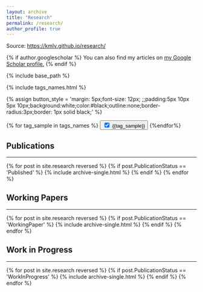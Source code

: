 ```yaml
---
layout: archive
title: "Research"
permalink: /research/
author_profile: true
---
```

Source: https://kmlv.github.io/research/

{% if author.googlescholar %}
  You can also find my articles on <u><a href="{{author.googlescholar}}">my Google Scholar profile</a>.</u>
{% endif %}

{% include base_path %}

{% include tags_names.html %}



{% assign button_style = 'margin: 5px;font-size: 12px; ;;padding:5px 10px 5px 10px;background:white;color:#black;outline:none;border-radius:3px;border: 1px solid black;' %}
<div>
    {% for tag_sample in tags_names %}
  	<button id = "b_{{tag_sample}}" onclick="checked('{{tag_sample}}')" style="{{button_style}}" onmouseover="func_hover('b_{{tag_sample}}')" onmouseout= "func_out('{{tag_sample}}')">
	<input type="checkbox" id="{{tag_sample}}"  checked=checked style="margin-right:8px">{{tag_sample}}</button>
    {%endfor%}
    
</div>

<div><h2> Publications </h2></div>
<hr style="border-color:black;">
{% for post in site.research reversed %}
  {% if post.PublicationStatus == 'Published' %}
    {% include archive-single.html %}
  {% endif %}
{% endfor %}


<div><h2> Working Papers </h2> </div>
<hr style="border-color:black;">
{% for post in site.research reversed %}
  {% if post.PublicationStatus == 'WorkingPaper' %}
    {% include archive-single.html %}
  {% endif %}
{% endfor %}
 

 <div><h2> Work in Progress </h2></div>
 <hr style="border-color:black;">
{% for post in site.research reversed %}
  {% if post.PublicationStatus == 'WorkInProgress' %}
    {% include archive-single.html %}
  {% endif %}
{% endfor %}


<script> 
  
  function checked(tag){
         
          let chec = document.getElementById(tag);
	  let b_tag = 'b_'+tag;
	  let button_tag = document.getElementById(b_tag);
	  
          
  
          if (chec.checked == false){
              chec.checked = true; 
              toggle(tag,'block');
	      button_tag.style.border = "1px solid black";
	      button_tag.style.backgroundColor = "white";
              
          }
          else if (chec.checked == true) {
              chec.checked = false;
              toggle(tag,'none');
	      button_tag.style.border = "1px solid black";
	      button_tag.style.backgroundColor = "#878484";
              
          }
  }
  
  function toggle(className, displayState){
          
          var elements = document.getElementsByClassName(className);
          for (var i = 0; i < elements.length; i++){
               elements[i].style.display = displayState;
          }
  }
     
  function func_hover(tag){
    let elemento = document.getElementById(tag);
    elemento.style.backgroundColor = "#878484";
    elemento.style.border = "1px solid black";
					      
    
    
  }
    
  function func_out(tag){
    
    let b_tag = 'b_'+tag;
    let chec = document.getElementById(tag);
    let elemento = document.getElementById(b_tag);
    if (chec.checked == false){elemento.style.border = "1px solid black";}	
    else {elemento.style.backgroundColor = "white";}
   
    
	}
 
            
</script>
